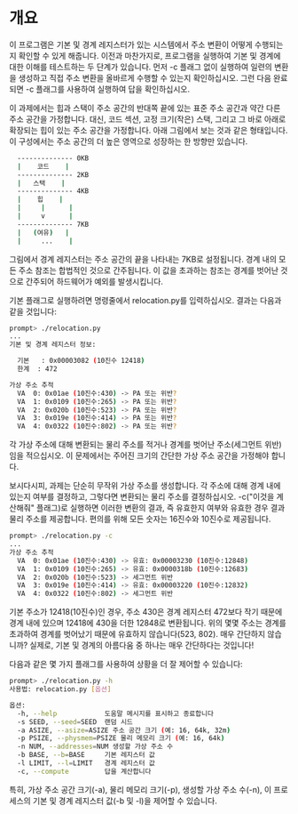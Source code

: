 
# 개요

이 프로그램은 기본 및 경계 레지스터가 있는 시스템에서 주소 변환이 어떻게 수행되는지 확인할 수 있게 해줍니다. 이전과 마찬가지로, 프로그램을 실행하여 기본 및 경계에 대한 이해를 테스트하는 두 단계가 있습니다. 먼저 -c 플래그 없이 실행하여 일련의 변환을 생성하고 직접 주소 변환을 올바르게 수행할 수 있는지 확인하십시오. 그런 다음 완료되면 -c 플래그를 사용하여 실행하여 답을 확인하십시오.

이 과제에서는 힙과 스택이 주소 공간의 반대쪽 끝에 있는 표준 주소 공간과 약간 다른 주소 공간을 가정합니다. 대신, 코드 섹션, 고정 크기(작은) 스택, 그리고 그 바로 아래로 확장되는 힙이 있는 주소 공간을 가정합니다. 아래 그림에서 보는 것과 같은 형태입니다. 이 구성에서는 주소 공간의 더 높은 영역으로 성장하는 한 방향만 있습니다.

```sh
  -------------- 0KB
  |    코드    |
  -------------- 2KB
  |   스택    |
  -------------- 4KB
  |    힙    |
  |     |      |
  |     v      |
  -------------- 7KB
  |   (여유)   |
  |     ...    |
```

그림에서 경계 레지스터는 주소 공간의 끝을 나타내는 7KB로 설정됩니다. 경계 내의 모든 주소 참조는 합법적인 것으로 간주됩니다. 이 값을 초과하는 참조는 경계를 벗어난 것으로 간주되어 하드웨어가 예외를 발생시킵니다.

기본 플래그로 실행하려면 명령줄에서 relocation.py를 입력하십시오. 결과는 다음과 같을 것입니다:

```sh
prompt> ./relocation.py 
...
기본 및 경계 레지스터 정보:

  기본   : 0x00003082 (10진수 12418)
  한계  : 472

가상 주소 추적
  VA  0: 0x01ae (10진수:430) -> PA 또는 위반?
  VA  1: 0x0109 (10진수:265) -> PA 또는 위반?
  VA  2: 0x020b (10진수:523) -> PA 또는 위반?
  VA  3: 0x019e (10진수:414) -> PA 또는 위반?
  VA  4: 0x0322 (10진수:802) -> PA 또는 위반?
```

각 가상 주소에 대해 변환되는 물리 주소를 적거나 경계를 벗어난 주소(세그먼트 위반)임을 적으십시오. 이 문제에서는 주어진 크기의 간단한 가상 주소 공간을 가정해야 합니다.

보시다시피, 과제는 단순히 무작위 가상 주소를 생성합니다. 각 주소에 대해 경계 내에 있는지 여부를 결정하고, 그렇다면 변환되는 물리 주소를 결정하십시오. -c("이것을 계산해줘" 플래그)로 실행하면 이러한 변환의 결과, 즉 유효한지 여부와 유효한 경우 결과 물리 주소를 제공합니다. 편의를 위해 모든 숫자는 16진수와 10진수로 제공됩니다.

```sh
prompt> ./relocation.py -c
...
가상 주소 추적
  VA  0: 0x01ae (10진수:430) -> 유효: 0x00003230 (10진수:12848)
  VA  1: 0x0109 (10진수:265) -> 유효: 0x0000318b (10진수:12683)
  VA  2: 0x020b (10진수:523) -> 세그먼트 위반
  VA  3: 0x019e (10진수:414) -> 유효: 0x00003220 (10진수:12832)
  VA  4: 0x0322 (10진수:802) -> 세그먼트 위반
```

기본 주소가 12418(10진수)인 경우, 주소 430은 경계 레지스터 472보다 작기 때문에 경계 내에 있으며 12418에 430을 더한 12848로 변환됩니다. 위의 몇몇 주소는 경계를 초과하여 경계를 벗어났기 때문에 유효하지 않습니다(523, 802). 매우 간단하지 않습니까? 실제로, 기본 및 경계의 아름다움 중 하나는 매우 간단하다는 것입니다!

다음과 같은 몇 가지 플래그를 사용하여 상황을 더 잘 제어할 수 있습니다:

```sh
prompt> ./relocation.py -h
사용법: relocation.py [옵션]

옵션:
  -h, --help            도움말 메시지를 표시하고 종료합니다
  -s SEED, --seed=SEED  랜덤 시드
  -a ASIZE, --asize=ASIZE 주소 공간 크기 (예: 16, 64k, 32m)
  -p PSIZE, --physmem=PSIZE 물리 메모리 크기 (예: 16, 64k)
  -n NUM, --addresses=NUM 생성할 가상 주소 수
  -b BASE, --b=BASE     기본 레지스터 값
  -l LIMIT, --l=LIMIT   경계 레지스터 값
  -c, --compute         답을 계산합니다
```

특히, 가상 주소 공간 크기(-a), 물리 메모리 크기(-p), 생성할 가상 주소 수(-n), 이 프로세스의 기본 및 경계 레지스터 값(-b 및 -l)을 제어할 수 있습니다.
